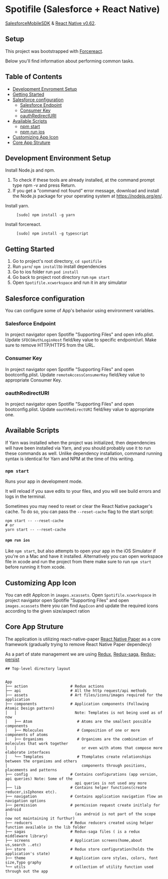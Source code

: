 Spotifile (Salesforce + React Native)
===

 [SalesforceMobileSDK](https://github.com/forcedotcom/SalesforceMobileSDK-ReactNative) & [React Native v0.62](https://facebook.github.io/react-native/).

## Setup

This project was bootstrapped with [Forcereact](https://www.npmjs.com/package/forcereact).

Below you'll find information about performing common tasks.

## Table of Contents

* [Development Envroment Setup](#development-environment-setup)  
* [Getting Started](#getting-started)  
* [Salesforce configuration](#salesforce-configuration)
  * [Salesforce Endpoint](#salesforce-endpoint)
  * [Consumer Key](#consumer-key)
  * [oauthRedirectURI](#oauthRedirectURI) 
* [Available Scripts](#available-scripts)
  * [npm start](#npm-start) 
  * [npm run ios](#npm-run-ios) 
* [Customizing App Icon](#customizing-app-icon)
* [Core App Struture](#core-app-struture) 


## Development Environment Setup
Install Node.js and npm.
  1. To check if these tools are already installed, at the command prompt type npm -v and press Return.
  2. If you get a “command not found” error message, download and install the Node.js package for your operating system at https://nodejs.org/en/.

Install yarn.
```
     [sudo] npm install -g yarn
```
Install forcereact.

```
     [sudo] npm install -g typescript
```
## Getting Started
1. Go to project's root directory, `cd spotifile`
2. Run `yarn`/ `npm install`to install dependencies
3. Go to ios folder run `pod install`
4. Go back to project root directory run `npm start`
5. Open `Spotifile.xcworkspace` and run it in any simulator

## Salesforce configuration

You can configure some of App's behavior using environment variables.

### Salesforce Endpoint

In project navigator open Spotifle "Supporting Files" and open info.plist. Update `SFDCOAuthLoginHost` field/key value to specific endpoint/url. Make sure to remove HTTP/HTTPS from the URL.

### Consumer Key

In project navigator open Spotifle "Supporting Files" and open bootconfig.plist. Update `remoteAccessConsumerKey` field/key value to appropriate Consumer Key.

### oauthRedirectURI

In project navigator open Spotifle "Supporting Files" and open bootconfig.plist. Update `oauthRedirectURI` field/key value to appropriate one.


## Available Scripts

If Yarn was installed when the project was initialized, then dependencies will have been installed via Yarn, and you should probably use it to run these commands as well. Unlike dependency installation, command running syntax is identical for Yarn and NPM at the time of this writing.

### `npm start`

Runs your app in development mode.

It will reload if you save edits to your files, and you will see build errors and logs in the terminal.

Sometimes you may need to reset or clear the React Native packager's cache. To do so, you can pass the `--reset-cache` flag to the start script:

```
npm start -- --reset-cache
# or
yarn start -- --reset-cache
```

#### `npm run ios`

Like `npm start`, but also attempts to open your app in the iOS Simulator if you're on a Mac and have it installed. Alternatively you can open workspace file in xcode and run the project from there make sure to run `npm start` before running it from xcode.


## Customizing App Icon

You can edit AppIcon in `images.xcassets`. Open `Spotifile.xcworkspace` in project navigator open Spotifle "Supporting Files" and open `images.xcassets` there you can find `AppIcon` and update the required icons according to the given size/aspect ration 

## Core App Struture 

The application is utilizing react-native-paper [React Native Paper](https://callstack.github.io/react-native-paper/) as a core framework (gradually trying to remove React Native Paper dependecy)

As a part of state management we are using [Redux](https://redux.js.org/), [Redux-saga](https://redux-saga.js.org/), [Redux-persist](https://www.npmjs.com/package/redux-persist)

    ## Top-level directory layout 


    App
    ├── action                   # Redux actions
    ├── api                      # All the http request/api methods
    ├── assets                   # Art files/icons/images required for the application
    ├── components               # Application components (Following Atomic Design pattern)
    │   │                          Note: Templates is not being used as of now
    │   ├── Atom                    # Atoms are the smallest possible components
    │   ├── Molecules               # Composition of one or more components of atoms
    │   ├── Organisms               # Organisms are the combination of molecules that work together   
    │   │                             or even with atoms that compose more elaborate interfaces
    │   └── Templates               # Ttemplates create relationships between the organisms and others  
    │                                 components through positions, placements and patterns 
    ├── config                   # Contains configurations (app version, api queries) Note: Some of the 
    │                              api queries is not used any more
    ├── lib                      # Contains helper functions(create reducer,isIphonex etc).
    ├── navigation               # Contains application navigation flow an navigation options
    ├── permission               # permission request create initlaly for android 
    │                              (as android is not part of the scope now not maintaining it furthur)
    ├── reducers                 # Redux reducers created using helper function available in the lib folder
    ├── sagas                    # Redux-saga files ( is a redux middleware library)
    ├── screens                  # Application screens(home,about us,search ..etc)
    ├── store                    # Redux store configuration(holds the application's state)
    ├── theme                    # Application core styles, colors, font size,Typo graphy 
    └── utils                    # collection of utility function used through out the app
    

